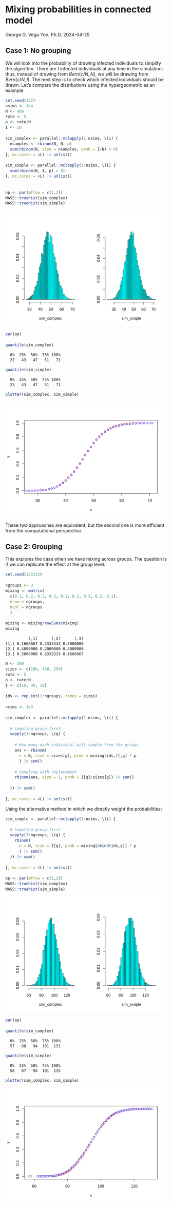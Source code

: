# Mixing probabilities in connected model
George G. Vega Yon, Ph.D.
2024-04-25

## Case 1: No grouping

We will look into the probability of drawing infected individuals to
simplify the algorithm. There are $I$ infected individuals at any time
in the simulation; thus, instead of drawing from $Bern(c/N, N)$, we will
be drawing from $Bern(c/N, I)$. The next step is to check which infected
individuals should be drawn. Let’s compare the distributions using the
hypergeometric as an example:

``` r
set.seed(132)
nsims <- 1e4
N <- 400
rate <- 5
p <- rate/N
I <- 10

sim_complex <- parallel::mclapply(1:nsims, \(i) {
  nsamples <- rbinom(N, N, p)
  sum(rbinom(N, size = nsamples, prob = I/N) > 0)
}, mc.cores = 4L) |> unlist()

sim_simple <- parallel::mclapply(1:nsims, \(i) {
  sum(rbinom(N, I, p) > 0)
}, mc.cores = 4L) |> unlist()


op <- par(mfrow = c(1,2))
MASS::truehist(sim_complex)
MASS::truehist(sim_simple)
```

![](mixing_files/figure-commonmark/Simulation-1.png)

``` r
par(op)

quantile(sim_complex)
```

      0%  25%  50%  75% 100% 
      27   43   47   51   71 

``` r
quantile(sim_simple)
```

      0%  25%  50%  75% 100% 
      23   43   47   51   71 

``` r
plotter(sim_complex, sim_simple)
```

![](mixing_files/figure-commonmark/Simulation-2.png)

These two approaches are equivalent, but the second one is more
efficient from the computational perspective.

## Case 2: Grouping

This explores the case when we have mixing across groups. The question
is if we can replicate the effect at the group level.

``` r
set.seed(123133)

ngroups <- 3
mixing <- matrix(
  c(0.1, 0.2, 0.3, 0.2, 0.1, 0.2, 0.3, 0.2, 0.1),
  nrow = ngroups,
  ncol = ngroups
  )

mixing <- mixing/rowSums(mixing)
mixing
```

              [,1]      [,2]      [,3]
    [1,] 0.1666667 0.3333333 0.5000000
    [2,] 0.4000000 0.2000000 0.4000000
    [3,] 0.5000000 0.3333333 0.1666667

``` r
N <- 500
sizes <- c(100, 150, 250)
rate <- 5
p <- rate/N
I <- c(10, 30, 20)

ids <- rep.int(1:ngroups, times = sizes)

nsims <- 1e4

sim_complex <- parallel::mclapply(1:nsims, \(i) {

  # Sampling group first
  sapply(1:ngroups, \(g) {

    # How many each individual will sample from the groups
    ans <- rbinom(
      n = N, size = sizes[g], prob = mixing[ids,][,g] * p
      ) |> sum()

    # Sampling with replacement
    rbinom(ans, size = 1, prob = I[g]/sizes[g]) |> sum()

  }) |> sum()

}, mc.cores = 4L) |> unlist()
```

Using the alternative method in which we directly weight the
probabilities:

``` r
sim_simple <- parallel::mclapply(1:nsims, \(i) {

  # Sampling group first
  sapply(1:ngroups, \(g) {
    rbinom(
      n = N, size = I[g], prob = mixing[cbind(ids,g)] * p
      ) |> sum()
  }) |> sum()

}, mc.cores = 4L) |> unlist()

op <- par(mfrow = c(1,2))
MASS::truehist(sim_complex)
MASS::truehist(sim_simple)
```

![](mixing_files/figure-commonmark/sim-with-mixing-2-1.png)

``` r
par(op)

quantile(sim_complex)
```

      0%  25%  50%  75% 100% 
      57   88   94  101  131 

``` r
quantile(sim_simple)
```

      0%  25%  50%  75% 100% 
      58   87   94  101  135 

``` r
plotter(sim_complex, sim_simple)
```

![](mixing_files/figure-commonmark/sim-with-mixing-2-2.png)
